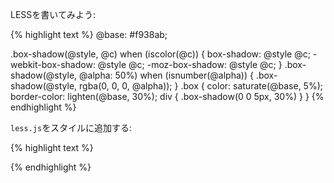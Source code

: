 <p>LESSを書いてみよう:</p>

{% highlight text %}
@base: #f938ab;

.box-shadow(@style, @c) when (iscolor(@c)) {
  box-shadow:         @style @c;
  -webkit-box-shadow: @style @c;
  -moz-box-shadow:    @style @c;
}
.box-shadow(@style, @alpha: 50%) when (isnumber(@alpha)) {
  .box-shadow(@style, rgba(0, 0, 0, @alpha));
}
.box { 
  color: saturate(@base, 5%);
  border-color: lighten(@base, 30%);
  div { .box-shadow(0 0 5px, 30%) }
}
{% endhighlight %}

<p><code>less.js</code>をスタイルに追加する:</p>

{% highlight text %}
<link rel="stylesheet/less" type="text/css" href="styles.less">
<script src="less.js" type="text/javascript"></script>
{% endhighlight %}
